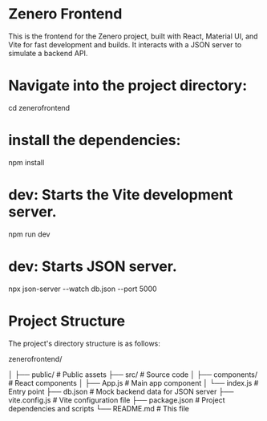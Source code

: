 # Zenero Frontend

This is the frontend for the Zenero project, built with React, Material UI, and Vite for fast development and builds. It interacts with a JSON server to simulate a backend API.

# Navigate into the project directory:

cd zenerofrontend

# install the dependencies:

npm install

# dev: Starts the Vite development server.

npm run dev

# dev: Starts JSON server.

npx json-server --watch db.json --port 5000


# Project Structure
The project's directory structure is as follows:

zenerofrontend/

│
├── public/                # Public assets
├── src/                   # Source code
│   ├── components/        # React components
│   ├── App.js             # Main app component
│   └── index.js           # Entry point
├── db.json                # Mock backend data for JSON server
├── vite.config.js         # Vite configuration file
├── package.json           # Project dependencies and scripts
└── README.md              # This file



